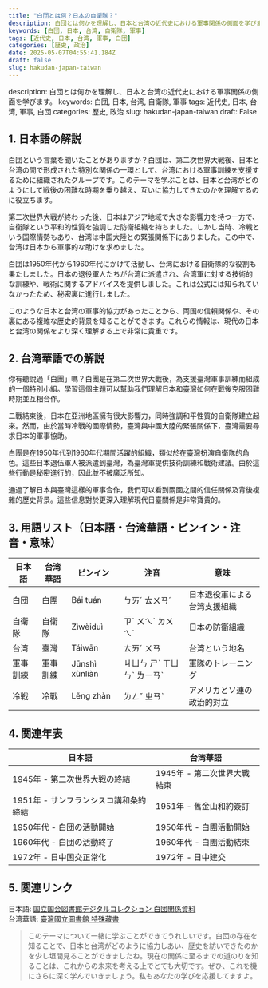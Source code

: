 ```yaml
---
title: "白団とは何？日本の自衛隊？"
description: 白団とは何かを理解し、日本と台湾の近代史における軍事関係の側面を学びます。
keywords: [白団, 日本, 台湾, 自衛隊, 軍事]
tags: [近代史, 日本, 台湾, 軍事, 白団]
categories: [歴史, 政治]
date: 2025-05-07T04:55:41.184Z
draft: false
slug: hakudan-japan-taiwan
---
```


description: 白団とは何かを理解し、日本と台湾の近代史における軍事関係の側面を学びます。
keywords: 白団, 日本, 台湾, 自衛隊, 軍事
tags: 近代史, 日本, 台湾, 軍事, 白団
categories: 歴史, 政治
slug: hakudan-japan-taiwan
draft: False

## 1. 日本語の解説

白団という言葉を聞いたことがありますか？白団は、第二次世界大戦後、日本と台湾の間で形成された特別な関係の一環として、台湾における軍事訓練を支援するために組織されたグループです。このテーマを学ぶことは、日本と台湾がどのようにして戦後の困難な時期を乗り越え、互いに協力してきたのかを理解するのに役立ちます。

第二次世界大戦が終わった後、日本はアジア地域で大きな影響力を持つ一方で、自衛隊という平和的性質を強調した防衛組織を持ちました。しかし当時、冷戦という国際情勢もあり、台湾は中国大陸との緊張関係下にありました。この中で、台湾は日本から軍事的な助けを求めました。

白団は1950年代から1960年代にかけて活動し、台湾における自衛隊的な役割も果たしました。日本の退役軍人たちが台湾に派遣され、台湾軍に対する技術的な訓練や、戦術に関するアドバイスを提供しました。これは公式には知られていなかったため、秘密裏に進行しました。

このような日本と台湾の軍事的協力があったことから、両国の信頼関係や、その裏にある複雑な歴史的背景を知ることができます。これらの情報は、現代の日本と台湾の関係をより深く理解する上で非常に貴重です。

## 2. 台湾華語での解説

你有聽說過「白團」嗎？白團是在第二次世界大戰後，為支援臺灣軍事訓練而組成的一個特別小組。學習這個主題可以幫助我們理解日本和臺灣如何在戰後克服困難時期並互相合作。

二戰結束後，日本在亞洲地區擁有很大影響力，同時強調和平性質的自衛隊建立起來。然而，由於當時冷戰的國際情勢，臺灣與中國大陸的緊張關係下，臺灣需要尋求日本的軍事協助。

白團是在1950年代到1960年代期間活躍的組織，類似於在臺灣扮演自衛隊的角色。這些日本退伍軍人被派遣到臺灣，為臺灣軍提供技術訓練和戰術建議。由於這些行動是秘密進行的，因此並不被廣泛所知。

通過了解日本與臺灣這樣的軍事合作，我們可以看到兩國之間的信任關係及背後複雜的歷史背景。這些信息對於更深入理解現代日臺關係是非常寶貴的。

## 3. 用語リスト（日本語・台湾華語・ピンイン・注音・意味）

| 日本語 | 台湾華語 | ピンイン | 注音 | 意味 |
|---|---|---|---|---|
| 白団 | 白團 | Bái tuán | ㄅㄞˊ ㄊㄨㄢˊ | 日本退役軍による台湾支援組織 |
| 自衛隊 | 自衛隊 | Zìwèiduì | ㄗˋ ㄨㄟˋ ㄉㄨㄟˋ | 日本の防衛組織 |
| 台湾 | 臺灣 | Táiwān | ㄊㄞˊ ㄨㄢ | 台湾という地名 |
| 軍事訓練 | 軍事訓練 | Jūnshì xùnliàn | ㄐㄩㄣ ㄕˋ ㄒㄩㄣˋ ㄌㄧㄢˋ | 軍隊のトレーニング |
| 冷戦 | 冷戰 | Lěng zhàn | ㄌㄥˇ ㄓㄢˋ | アメリカとソ連の政治的対立 |

## 4. 関連年表

| 日本語 | 台湾華語 | 
|---|---|
| 1945年 - 第二次世界大戦の終結 | 1945年 - 第二次世界大戰結束 |
| 1951年 - サンフランシスコ講和条約締結 | 1951年 - 舊金山和約簽訂 |
| 1950年代 - 白団の活動開始 | 1950年代 - 白團活動開始 |
| 1960年代 - 白団の活動終了 | 1960年代 - 白團活動結束 |
| 1972年 - 日中国交正常化 | 1972年 - 日中建交 |

## 5. 関連リンク 

日本語: [国立国会図書館デジタルコレクション 白団関係資料](https://www.ndl.go.jp/)  
台湾華語: [臺灣國立圖書館 特殊藏書](https://www.ncl.edu.tw/)

>このテーマについて一緒に学ぶことができてうれしいです。白団の存在を知ることで、日本と台湾がどのように協力しあい、歴史を紡いできたのかを少し垣間見ることができましたね。現在の関係に至るまでの道のりを知ることは、これからの未来を考える上でとても大切です。ぜひ、これを機にさらに深く学んでいきましょう。私もあなたの学びを応援してますよ。